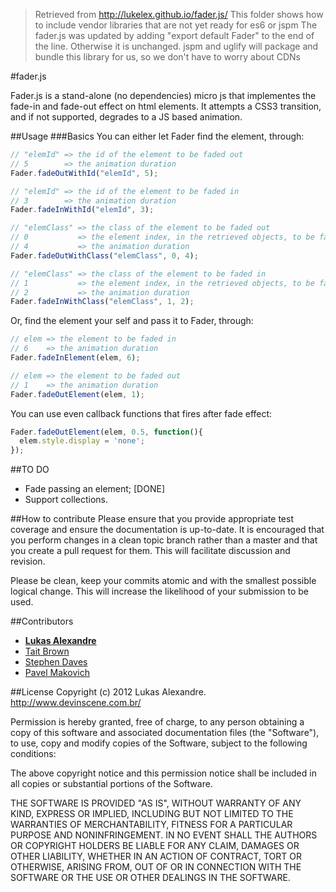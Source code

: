 > Retrieved from http://lukelex.github.io/fader.js/
> This folder shows how to include vendor libraries that are not yet ready for es6 or jspm
> The fader.js was updated by adding "export default Fader" to the end of the line.  Otherwise it is unchanged.
> jspm and uglify will package and bundle this library for us, so we don't have to worry about CDNs

#fader.js

Fader.js is a stand-alone (no dependencies) micro js that implementes the fade-in and fade-out effect on html elements. It attempts a CSS3 transition, and if not supported, degrades to a JS based animation.

##Usage
###Basics
You can either let Fader find the element, through:

```javascript
// "elemId" => the id of the element to be faded out
// 5        => the animation duration
Fader.fadeOutWithId("elemId", 5);

// "elemId" => the id of the element to be faded in
// 3        => the animation duration
Fader.fadeInWithId("elemId", 3);

// "elemClass" => the class of the element to be faded out
// 0           => the element index, in the retrieved objects, to be faded
// 4           => the animation duration
Fader.fadeOutWithClass("elemClass", 0, 4);

// "elemClass" => the class of the element to be faded in
// 1           => the element index, in the retrieved objects, to be faded
// 2           => the animation duration
Fader.fadeInWithClass("elemClass", 1, 2);
```

Or, find the element your self and pass it to Fader, through:
```javascript
// elem => the element to be faded in
// 6    => the animation duration
Fader.fadeInElement(elem, 6);

// elem => the element to be faded out
// 1    => the animation duration
Fader.fadeOutElement(elem, 1);
```

You can use even callback functions that fires after fade effect:
```javascript
Fader.fadeOutElement(elem, 0.5, function(){
  elem.style.display = 'none';
});
```

##TO DO
* Fade passing an element; [DONE]
* Support collections.

##How to contribute
Please ensure that you provide appropriate test coverage and ensure the documentation is up-to-date. It is encouraged that you perform changes in a clean topic branch rather than a master and that you create a pull request for them. This will facilitate discussion and revision.

Please be clean, keep your commits atomic and with the smallest possible logical change. This will increase the likelihood of your submission to be used.

##Contributors
- **[Lukas Alexandre](https://github.com/lukasalexandre)**
- [Tait Brown](https://github.com/taitems)
- [Stephen Daves](https://github.com/sdaves)
- [Pavel Makovich](https://github.com/makovich)

##License
Copyright (c) 2012 Lukas Alexandre. http://www.devinscene.com.br/

Permission is hereby granted, free of charge, to any person obtaining
a copy of this software and associated documentation files (the
"Software"), to use, copy and modify copies of the Software, subject
to the following conditions:

The above copyright notice and this permission notice shall be
included in all copies or substantial portions of the Software.

THE SOFTWARE IS PROVIDED "AS IS", WITHOUT WARRANTY OF ANY KIND,
EXPRESS OR IMPLIED, INCLUDING BUT NOT LIMITED TO THE WARRANTIES OF
MERCHANTABILITY, FITNESS FOR A PARTICULAR PURPOSE AND
NONINFRINGEMENT. IN NO EVENT SHALL THE AUTHORS OR COPYRIGHT HOLDERS BE
LIABLE FOR ANY CLAIM, DAMAGES OR OTHER LIABILITY, WHETHER IN AN ACTION
OF CONTRACT, TORT OR OTHERWISE, ARISING FROM, OUT OF OR IN CONNECTION
WITH THE SOFTWARE OR THE USE OR OTHER DEALINGS IN THE SOFTWARE.
